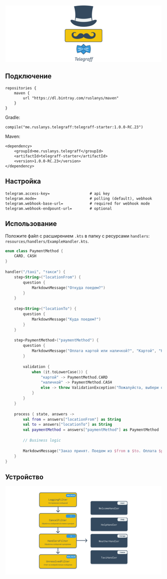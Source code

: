 ![Telegraff](docs/logo.png "Logo")

<!-- Описание -->

## Подключение

```
repositories {
    maven {
        url "https://dl.bintray.com/ruslanys/maven"
    }
}
```

Gradle: 

```
compile("me.ruslanys.telegraff:telegraff-starter:1.0.0-RC.23")
```

Maven:

```
<dependency>
    <groupId>me.ruslanys.telegraff</groupId>
    <artifactId>telegraff-starter</artifactId>
    <version>1.0.0-RC.23</version>
</dependency>
```

## Настройка

```
telegram.access-key=                  # api key
telegram.mode=                        # polling (default), webhook
telegram.webhook-base-url=            # required for webhook mode
telegram.webhook-endpount-url=        # optional
```

## Использование

Положите файл с расширением `.kts` в папку c ресурсами `handlers`:
`resources/handlers/ExampleHandler.kts`.


```kotlin
enum class PaymentMethod {
    CARD, CASH
}

handler("/taxi", "такси") {
    step<String>("locationFrom") {
        question {
            MarkdownMessage("Откуда поедем?")
        }
    }

    step<String>("locationTo") {
        question {
            MarkdownMessage("Куда поедем?")
        }
    }

    step<PaymentMethod>("paymentMethod") {
        question {
            MarkdownMessage("Оплата картой или наличкой?", "Картой", "Наличкой")
        }

        validation {
            when (it.toLowerCase()) {
                "картой" -> PaymentMethod.CARD
                "наличкой" -> PaymentMethod.CASH
                else -> throw ValidationException("Пожалуйста, выбери один из вариантов")
            }
        }
    }

    process { state, answers ->
        val from = answers["locationFrom"] as String
        val to = answers["locationTo"] as String
        val paymentMethod = answers["paymentMethod"] as PaymentMethod

        // Business logic

        MarkdownMessage("Заказ принят. Поедем из $from в $to. Оплата $paymentMethod.")
    }
}
```

## Устройство

![Обработка сообщений](docs/processing-diagram.png "Обработка сообщений")